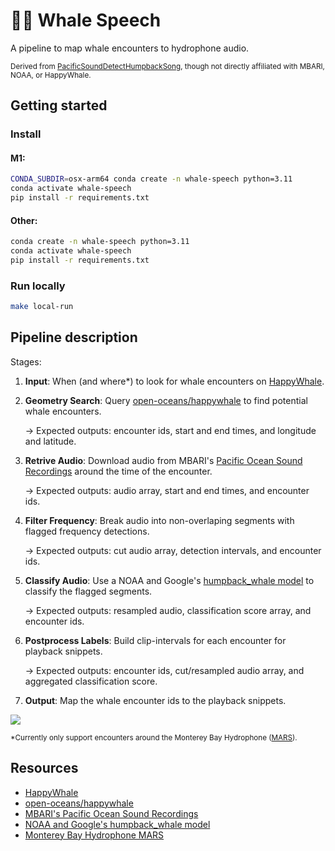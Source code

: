 # 📣🐋 Whale Speech 
A pipeline to map whale encounters to hydrophone audio.

<sub>
Derived from <a href="https://docs.mbari.org/pacific-sound/notebooks/humpbackwhales/detect/PacificSoundDetectHumpbackSong/"> PacificSoundDetectHumpbackSong</a>, though not directly affiliated with MBARI, NOAA, or HappyWhale.
</sub>


## Getting started

### Install
#### M1:
```bash
CONDA_SUBDIR=osx-arm64 conda create -n whale-speech python=3.11
conda activate whale-speech
pip install -r requirements.txt
```


#### Other:
```bash
conda create -n whale-speech python=3.11
conda activate whale-speech
pip install -r requirements.txt
```

### Run locally 
```bash
make local-run
```

## Pipeline description

Stages:
1. **Input**: When (and where*) to look for whale encounters on [HappyWhale](https://happywhale.com/).
2. **Geometry Search**: Query [open-oceans/happywhale](https://github.com/open-oceans/happywhale) to find potential whale encounters. 

   &rarr; Expected outputs: encounter ids, start and end times, and longitude and latitude.

3. **Retrive Audio**: Download audio from MBARI's [Pacific Ocean Sound Recordings](https://registry.opendata.aws/pacific-sound/) around the time of the encounter. 
    
    &rarr; Expected outputs: audio array, start and end times, and encounter ids.
    
4. **Filter Frequency**: Break audio into non-overlaping segments with flagged frequency detections. 
        
    &rarr; Expected outputs: cut audio array, detection intervals, and encounter ids.

5. **Classify Audio**: Use a NOAA and Google's [humpback_whale model](https://tfhub.dev/google/humpback_whale/1) to classify the flagged segments.

    &rarr; Expected outputs: resampled audio, classification score array, and encounter ids.

6. **Postprocess Labels**: Build clip-intervals for each encounter for playback snippets.

    &rarr; Expected outputs: encounter ids, cut/resampled audio array, and aggregated classification score.

7. **Output**: Map the whale encounter ids to the playback snippets.

<!-- Light mode -->
[![](https://mermaid.ink/img/pako:eNpVkl1PwjAUhv_KybnSZBAYIrAYE0VBE41GvNJxUbqzrUm3Yj_USfjvlq0aPTfte_qcz3SHXGWECeZSffCSaQvPV2kN3i5ec5bkrMeZpDpjGm7rrbNmDb3eOVwedY-FVBuCJamKrG5gRUzz8jgkaMl5ICtnBIcnj4l3gguXCRW4y47rxLwV1yEoF9KShkU4NL05qnkTAq9bdhHYjZPSUEMwl8wYkTf_iizgrN_39G2gtdooC_d-eOm71u-kf8FD0mXALCvgURm71YqTMXDHNiRNQJctevP606sp4cFZv6T138Fu4KAwwop0xUTml707eFK0JVWUYuKvGeXMSZtiWu89ypxVq6bmmFjtKEKtXFGir-InjNBtM2bpSrBCs-rXu2X1i1L_NCY7_MRkNIj7w2k8nJ6OZ7OTeHQ6irDBZLCP8KuNGPRnnU3icTyenEwnEVImrNL33e_gqs5Fgftv_9OrOw?type=png)](https://mermaid.live/edit#pako:eNpVkl1PwjAUhv_KybnSZBAYIrAYE0VBE41GvNJxUbqzrUm3Yj_USfjvlq0aPTfte_qcz3SHXGWECeZSffCSaQvPV2kN3i5ec5bkrMeZpDpjGm7rrbNmDb3eOVwedY-FVBuCJamKrG5gRUzz8jgkaMl5ICtnBIcnj4l3gguXCRW4y47rxLwV1yEoF9KShkU4NL05qnkTAq9bdhHYjZPSUEMwl8wYkTf_iizgrN_39G2gtdooC_d-eOm71u-kf8FD0mXALCvgURm71YqTMXDHNiRNQJctevP606sp4cFZv6T138Fu4KAwwop0xUTml707eFK0JVWUYuKvGeXMSZtiWu89ypxVq6bmmFjtKEKtXFGir-InjNBtM2bpSrBCs-rXu2X1i1L_NCY7_MRkNIj7w2k8nJ6OZ7OTeHQ6irDBZLCP8KuNGPRnnU3icTyenEwnEVImrNL33e_gqs5Fgftv_9OrOw)

<!-- Dark mode -->
<!-- [![](https://mermaid.ink/img/pako:eNpVkNtOwzAMhl8l8lWRumnrzrlA2qkbEhKIcQXdRUjdNaJNSg5AmfbuZF2FmK_8-_ud2D4CVykChaxQXzxn2pLnVSKJj_lrxmjGOpwVKFOmyZ2snDV70unckkWwQVWi1TXZIdM8v2mbGroMnjwSn0jmLhWqZYsLu4hlI9ZBLAqLmsQaPxxKXrfedYPjYFkwY0RWXz0UN3ATPCpjK604GkPu2RsWpjVsGsO2XSATJicPzvrp9_8n2Z4FhFCiLplI_RGO50oCNscSE6A-9Xu_J5DIk_cxZ9Wulhyo1Q5D0ModcvA_FMYrV6XM4kqwg2blX7Vi8kWpKw30CN9AB72o259G_el4NJsNo8F4EEINtHcK4afp6HVnl5hEo2g0GU4np1-Ax4B-?type=png)](https://mermaid.live/edit#pako:eNpVkNtOwzAMhl8l8lWRumnrzrlA2qkbEhKIcQXdRUjdNaJNSg5AmfbuZF2FmK_8-_ud2D4CVykChaxQXzxn2pLnVSKJj_lrxmjGOpwVKFOmyZ2snDV70unckkWwQVWi1TXZIdM8v2mbGroMnjwSn0jmLhWqZYsLu4hlI9ZBLAqLmsQaPxxKXrfedYPjYFkwY0RWXz0UN3ATPCpjK604GkPu2RsWpjVsGsO2XSATJicPzvrp9_8n2Z4FhFCiLplI_RGO50oCNscSE6A-9Xu_J5DIk_cxZ9Wulhyo1Q5D0ModcvA_FMYrV6XM4kqwg2blX7Vi8kWpKw30CN9AB72o259G_el4NJsNo8F4EEINtHcK4afp6HVnl5hEo2g0GU4np1-Ax4B-) -->




<sub>
*Currently only support encounters around the Monterey Bay Hydrophone (<a href="https://www.mbari.org/technology/monterey-accelerated-research-system-mars/">MARS</a>).
</sub>

## Resources 
- [HappyWhale](https://happywhale.com/)
- [open-oceans/happywhale](https://github.com/open-oceans/happywhale)
- [MBARI's Pacific Ocean Sound Recordings](https://registry.opendata.aws/pacific-sound/)
- [NOAA and Google's humpback_whale model](https://tfhub.dev/google/humpback_whale/1)
- [Monterey Bay Hydrophone MARS](https://www.mbari.org/technology/monterey-accelerated-research-system-mars/)
